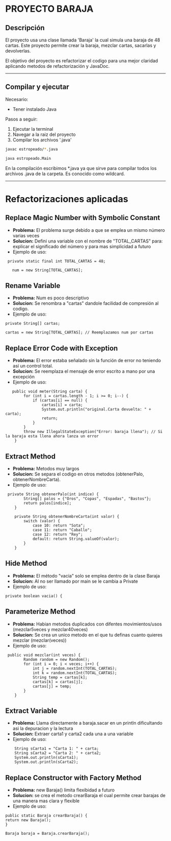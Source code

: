 # PROYECTO BARAJA

## Descripción

El proyecto usa una clase llamada 'Baraja' la cual simula una baraja de 48 cartas. Este proyecto permite crear la baraja, mezclar cartas, sacarlas y devolverlas.

El objetivo del proyecto es refactorizar el codigo para una mejor claridad aplicando metodos de refactorización y JavaDoc.

---

## Compilar y ejecutar
Necesario:
- Tener instalado Java

Pasos a seguir:
1. Ejecutar la terminal
2. Navegar a la raiz del proyecto
3. Compilar los archivos '.java'

```bash
javac estropeado/*.java

java estropeado.Main
```

En la compilación escribimos *.java ya que sirve para compilar todos los archivos .java de la carpeta. Es conocido como wildcard.

---

# Refactorizaciones aplicadas

## Replace Magic Number with Symbolic Constant

- **Problema:** El problema surge debido a que se emplea un mismo número varias veces
- **Solucion:** Defini una variable con el nombre de "TOTAL_CARTAS" para: explicar el significado del número y para mas simplicidad a futuro 
- Ejemplo de uso:
```
 private static final int TOTAL_CARTAS = 48;
 
   num = new String[TOTAL_CARTAS];
```

## Rename Variable
- **Problema:** Num es poco descriptivo
- **Solucion:** Se renombra a "cartas" dandole facilidad de compresión al codigo.
- Ejemplo de uso:

```
private String[] cartas; 

cartas = new String[TOTAL_CARTAS]; // Reemplazamos num por cartas
```

## Replace Error Code with Exception

- **Problema:** El error estaba señalado sin la función de error no teniendo así un control total.
- **Solucion:** Se reemplaza el mensaje de error escrito a mano por una excepción
- Ejemplo de uso:

```
   public void meter(String carta) {
        for (int i = cartas.length - 1; i >= 0; i--) {
            if (cartas[i] == null) {
                cartas[i] = carta;
                System.out.println("original.Carta devuelta: " + carta);
                return;
            }
        }
        throw new IllegalStateException("Error: baraja llena"); // Si la baraja esta llena ahora lanza un error
    }
```

## Extract Method

- **Problema:** Metodos muy largos 
- **Solucion:** Se separa el codigo en otros metodos (obtenerPalo, obtenerNombreCarta).
- Ejemplo de uso:

```
 private String obtenerPalo(int indice) { 
        String[] palos = {"Oros", "Copas", "Espadas", "Bastos"};
        return palos[indice];
    }

    private String obtenerNombreCarta(int valor) {  
        switch (valor) {
            case 10: return "Sota";
            case 11: return "Caballo";
            case 12: return "Rey";
            default: return String.valueOf(valor);
        }
    }
```

## Hide Method

- **Problema:** El método "vacia" solo se emplea dentro de la clase Baraja
- **Solucion:** Al no ser llamado por main se le cambia a Private
- Ejemplo de uso:

```
private boolean vacia() { 
```

## Parameterize Method

- **Problema:** Habian metodos duplicados con difentes movimientos/usos (mezclar5veces y mezclar40veces)
- **Solucion:** Se crea un unico metodo en el que tu definas cuanto quieres mezclar (mezclar(veces))
- Ejemplo de uso:

```
 public void mezclar(int veces) { 
        Random random = new Random();
        for (int i = 0; i < veces; i++) {
            int j = random.nextInt(TOTAL_CARTAS);
            int k = random.nextInt(TOTAL_CARTAS);
            String temp = cartas[k];
            cartas[k] = cartas[j];
            cartas[j] = temp;
        }
    }
```

## Extract Variable

- **Problema:** Llama directamente a baraja.sacar en un println dificultando asi la depuracion y la lectura
- **Solucion:** Extraer carta1 y carta2 cada una a una variable
- Ejemplo de uso:

```
	String sCarta1 = "Carta 1: " + carta; 
	String sCarta2 = "Carta 2: " + carta2;
	System.out.println(sCarta1);
	System.out.println(sCarta2);
```

## Replace Constructor with Factory Method

- **Problema:** new Baraja() limita flexibidad a futuro
- **Solucion:** se crea el metodo crearBaraja el cual permite crear barajas de una manera mas clara y flexible
- Ejemplo de uso: 

```
public static Baraja crearBaraja() { 
return new Baraja();
}

Baraja baraja = Baraja.crearBaraja(); 

```
